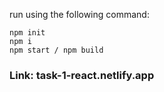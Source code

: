 
run using the following command:
```
npm init
npm i
npm start / npm build
```

### Link: task-1-react.netlify.app